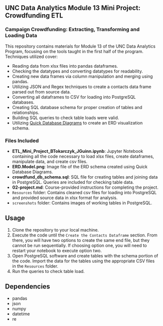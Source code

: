 ## UNC Data Analytics Module 13 Mini Project: Crowdfunding ETL

### Campaign Crowdfunding: Extracting, Transforming and Loading Data 

This repository contains materials for Module 13 of the UNC Data Analytics Program, focusing on the tools taught in the first half of the program. Techniques utilized cover:

- Reading data from xlsx files into pandas dataframes.
- Checking the datatypes and converting datatypes for readability.
- Creating new data frames via column manipulation and merging using pandas.
- Utilizing JSON and Regex techniques to create a contacts data frame parsed out from source data.
- Converting all dataframes to CSV for loading into PostgreSQL databases.
- Creating SQL database schema for proper creation of tables and relationships.
- Building SQL queries to check table loads were valid.
- Utilizing [Quick Database Diagrams](https://app.quickdatabasediagrams.com/#/) to create an ERD visualization schema.

### Files Included

- **ETL_Mini_Project_BTokarczyk_JGuinn.ipynb**: Jupyter Notebook containing all the code necessary to load xlsx files, create dataframes, manipulate data, and create csv files.
- **ERD.Model.png**: Image file of the ERD schema created using Quick Database Diagrams.
- **crowdfund_db_schema.sql**: SQL file for creating tables and joining data in PostgreSQL. Queries are included for checking table data.
- **02-project.md**: Course-provided instructions for completing the project.
- `Resources` folder: Contains cleaned csv files for loading into PostgreSQL and provided source data in xlsx format for analysis.
- `screenshots` folder: Contains images of working tables in PostgreSQL.

## Usage

1. Clone the repository to your local machine.
2. Execute the code until the `Create the Contacts Dataframe` section. From there, you will have two options to create the same end file, but they cannot be run sequentially. If choosing option one, you will need to restart your notebook to execute option two.
3. Open PostgreSQL software and create tables with the schema portion of the code. Import the data for the tables using the appropriate CSV files in the `Resources` folder.
4. Run the queries to check table load.

## Dependencies

- pandas
- json
- numpy
- datetime
- re